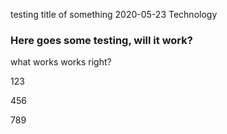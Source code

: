 testing title of something
2020-05-23
Technology

### Here goes some testing, will it work?

what works works right?

123


456


789
